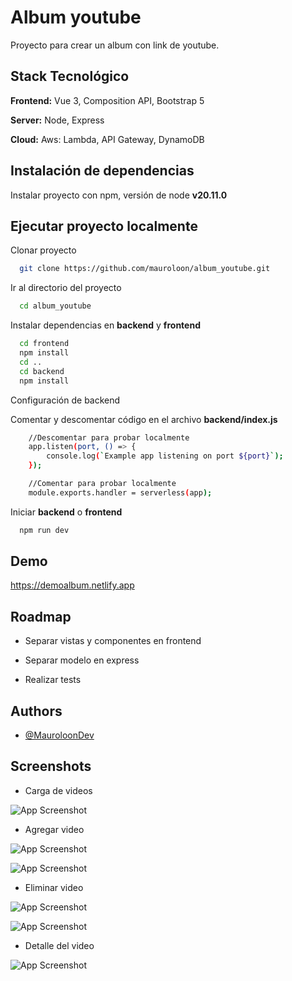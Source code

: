 
# Album youtube

Proyecto para crear un album con link de youtube.



## Stack Tecnológico

**Frontend:** Vue 3, Composition API, Bootstrap 5

**Server:** Node, Express

**Cloud:** Aws: Lambda, API Gateway, DynamoDB


## Instalación de dependencias

Instalar proyecto con npm, versión de node **v20.11.0**
    
## Ejecutar proyecto localmente

Clonar proyecto

```bash
  git clone https://github.com/mauroloon/album_youtube.git
```

Ir al directorio del proyecto

```bash
  cd album_youtube
```

Instalar dependencias en **backend** y **frontend**

```bash
  cd frontend
  npm install
  cd ..
  cd backend
  npm install
```

Configuración de backend

Comentar y descomentar código en el archivo **backend/index.js**
```bash
    //Descomentar para probar localmente
    app.listen(port, () => {
        console.log(`Example app listening on port ${port}`);
    });

    //Comentar para probar localmente
    module.exports.handler = serverless(app);
```

Iniciar **backend** o **frontend**

```bash
  npm run dev
```


## Demo

https://demoalbum.netlify.app
## Roadmap

- Separar vistas y componentes en frontend

- Separar modelo en express

- Realizar tests


## Authors

- [@MauroloonDev](https://github.com/mauroloon)


## Screenshots

- Carga de videos

![App Screenshot](https://i.postimg.cc/877WcwXT/Captura-de-pantalla-2024-02-15-224912.png)

- Agregar video

![App Screenshot](https://i.postimg.cc/B8DKcbGy/Captura-de-pantalla-2024-02-15-225014.png)

![App Screenshot](https://i.postimg.cc/7JPJkNT8/Captura-de-pantalla-2024-02-15-225046.png)

- Eliminar video

![App Screenshot](https://i.postimg.cc/MngBQRgV/Captura-de-pantalla-2024-02-15-225129.png)

![App Screenshot](https://i.postimg.cc/xJ2bsQfd/Captura-de-pantalla-2024-02-15-225142.png)

- Detalle del video 

![App Screenshot](https://i.postimg.cc/PrFXmt7C/Captura-de-pantalla-2024-02-15-225918.png)
